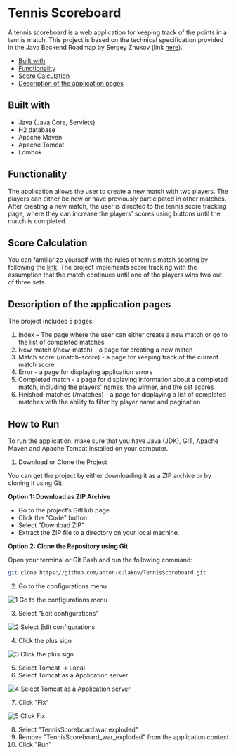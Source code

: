 # Tennis Scoreboard

A tennis scoreboard is a web application for keeping track of the points in a tennis match. 
This project is based on the technical specification provided in the Java Backend Roadmap by Sergey Zhukov (link [here](https://zhukovsd.github.io/java-backend-learning-course/projects/tennis-scoreboard/)).

- [Built with](#built-with)
- [Functionality](#functionality)
- [Score Calculation](#score-calculation)
- [Description of the application pages](#description-of-the-application-pages)

## Built with

- Java (Java Core, Servlets)
- H2 database
- Apache Maven
- Apache Tomcat
- Lombok

## Functionality

The application allows the user to create a new match with two players. The players can either be new or have previously participated in other matches.
After creating a new match, the user is directed to the tennis score tracking page, where they can increase the players' scores using buttons until the match is completed.

## Score Calculation

You can familiarize yourself with the rules of tennis match scoring by following the [link](https://olympics.com/en/news/tennis-rules-regulations-how-to-play-basics). The project implements score tracking with the assumption that the match continues until one of the players wins two out of three sets.

## Description of the application pages

The project includes 5 pages:

1. Index – The page where the user can either create a new match or go to the list of completed matches
2. New match (/new-match) - a page for creating a new match
3. Match score (/match-score) - a page for keeping track of the current match score
4. Error - a page for displaying application errors
5. Completed match - a page for displaying information about a completed match, including the players' names, the winner, and the set scores
6. Finished-matches (/matches) - a page for displaying a list of completed matches with the ability to filter by player name and pagination

## How to Run
To run the application, make sure that you have Java (JDK), GIT, Apache Maven and Apache Tomcat installed on your computer.
1. Download or Clone the Project

You can get the project by either downloading it as a ZIP archive or by cloning it using Git.

**Option 1: Download as ZIP Archive** 
- Go to the project’s GitHub page
- Click the "Code" button
- Select "Download ZIP"
- Extract the ZIP file to a directory on your local machine.

**Option 2: Clone the Repository using Git**

Open your terminal or Git Bash and run the following command:

  ```bash
  git clone https://github.com/anton-kulakov/TennisScoreboard.git
  ```
  
2. Go to the configurations menu

![1  Go to the configurations menu](https://github.com/user-attachments/assets/e59d28ef-c385-4551-b63d-b897c69839f4)

3. Select "Edit configurations"

![2  Select Edit configurations](https://github.com/user-attachments/assets/49cf4038-bf76-465c-a1dd-5c0fcb97a29b)

4. Click the plus sign

![3  Click the plus sign](https://github.com/user-attachments/assets/c668675d-2168-4be2-ba29-932bf7c30178)

5. Select Tomcat -> Local
6. Select Tomcat as a Application server

![4  Select Tomcat as a Application server](https://github.com/user-attachments/assets/68211fa6-a9e1-4e43-bc15-99b77678182e)

7. Click "Fix"

![5  Click Fix](https://github.com/user-attachments/assets/3886edbe-a2af-477e-96ab-b0061b86d248)

8. Select "TennisScoreboard:war exploded"
9. Remove "TennisScoreboard_war_exploded" from the application context
10. Click "Run"
